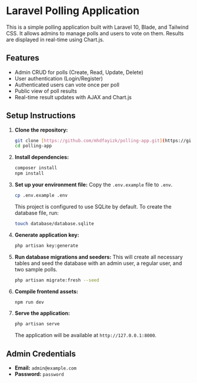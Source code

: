 # Laravel Polling Application

This is a simple polling application built with Laravel 10, Blade, and Tailwind CSS. It allows admins to manage polls and users to vote on them. Results are displayed in real-time using Chart.js.

## Features

- Admin CRUD for polls (Create, Read, Update, Delete)
- User authentication (Login/Register)
- Authenticated users can vote once per poll
- Public view of poll results
- Real-time result updates with AJAX and Chart.js

## Setup Instructions

1.  **Clone the repository:**
    ```bash
    git clone [https://github.com/mhdfayizk/polling-app.git](https://github.com/mhdfayizk/polling-app.git)
    cd polling-app
    ```

2.  **Install dependencies:**
    ```bash
    composer install
    npm install
    ```

3.  **Set up your environment file:**
    Copy the `.env.example` file to `.env`.
    ```bash
    cp .env.example .env
    ```
    This project is configured to use SQLite by default. To create the database file, run:
    ```bash
    touch database/database.sqlite
    ```

4.  **Generate application key:**
    ```bash
    php artisan key:generate
    ```

5.  **Run database migrations and seeders:**
    This will create all necessary tables and seed the database with an admin user, a regular user, and two sample polls.
    ```bash
    php artisan migrate:fresh --seed
    ```

6.  **Compile frontend assets:**
    ```bash
    npm run dev
    ```

7.  **Serve the application:**
    ```bash
    php artisan serve
    ```
    The application will be available at `http://127.0.0.1:8000`.

## Admin Credentials

- **Email:** `admin@example.com`
- **Password:** `password`
